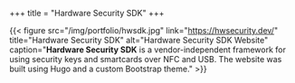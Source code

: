 +++
title = "Hardware Security SDK"
+++

{{< figure src="/img/portfolio/hwsdk.jpg" link="https://hwsecurity.dev/" title="Hardware Security SDK" alt="Hardware Security SDK Website" caption="**Hardware Security SDK** is a vendor-independent framework for using security keys and smartcards over NFC and USB. The website was built using Hugo and a custom Bootstrap theme." >}}
